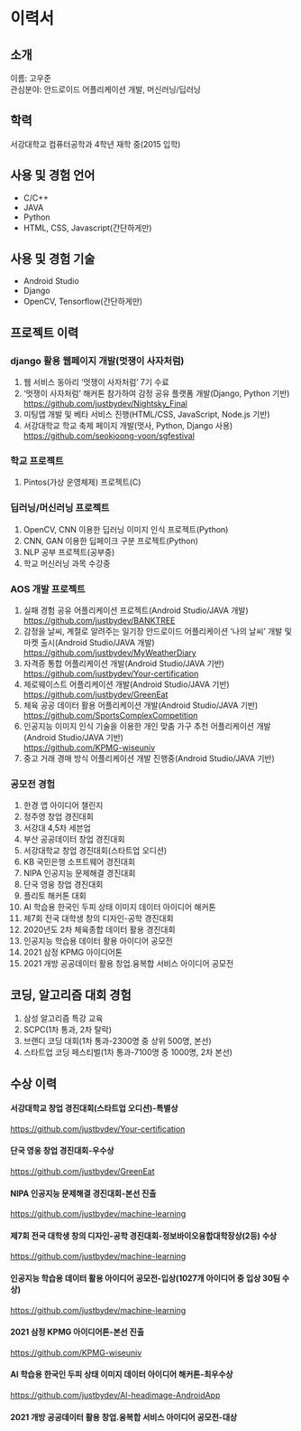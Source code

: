 # 이력서

## 소개
이름: 고우준<br>
관심분야: 안드로이드 어플리케이션 개발, 머신러닝/딥러닝

## 학력
서강대학교 컴퓨터공학과 4학년 재학 중(2015 입학)

## 사용 및 경험 언어
+ C/C++
+ JAVA
+ Python
+ HTML, CSS, Javascript(간단하게만)

## 사용 및 경험 기술
+ Android Studio
+ Django
+ OpenCV, Tensorflow(간단하게만)

## 프로젝트 이력
### django 활용 웹페이지 개발(멋쟁이 사자처럼)
1) 웹 서비스 동아리 ‘멋쟁이 사자처럼’ 7기 수료
2) ‘멋쟁이 사자처럼’ 해커톤 참가하여 감정 공유 플랫폼 개발(Django, Python 기반)<br>
https://github.com/justbydev/Nightsky_Final
3) 미팅앱 개발 및 베타 서비스 진행(HTML/CSS, JavaScript, Node.js 기반)
4) 서강대학교 학교 축제 페이지 개발(멋사, Python, Django 사용)<br>
https://github.com/seokjoong-yoon/sgfestival
### 학교 프로젝트
1) Pintos(가상 운영체제) 프로젝트(C)<br>
### 딥러닝/머신러닝 프로젝트
1) OpenCV, CNN 이용한 딥러닝 이미지 인식 프로젝트(Python)
2) CNN, GAN 이용한 딥페이크 구분 프로젝트(Python)
3) NLP 공부 프로젝트(공부중)
4) 학교 머신러닝 과목 수강중<br>
### AOS 개발 프로젝트
1) 실패 경험 공유 어플리케이션 프로젝트(Android Studio/JAVA 개발)<br>
https://github.com/justbydev/BANKTREE
2) 감정을 날씨, 계절로 알려주는 일기장 안드로이드 어플리케이션 ‘나의 날씨’ 개발 및 마켓 출시(Android Studio/JAVA 개발)<br>
https://github.com/justbydev/MyWeatherDiary
3) 자격증 통합 어플리케이션 개발(Android Studio/JAVA 기반)<br>
https://github.com/justbydev/Your-certification
4) 제로웨이스트 어플리케이션 개발(Android Studio/JAVA 기반)<br>
https://github.com/justbydev/GreenEat
5) 체육 공공 데이터 활용 어플리케이션 개발(Android Studio/JAVA 기반)<br>
https://github.com/SportsComplexCompetition
6) 인공지능 이미지 인식 기술을 이용한 개인 맞춤 가구 추천 어플리케이션 개발(Android Studio/JAVA 기반)<br>
https://github.com/KPMG-wiseuniv
7) 중고 거래 경매 방식 어플리케이션 개발 진행중(Android Studio/JAVA 기반)<br>
### 공모전 경험
1. 한경 앱 아이디어 챌린지
2. 정주영 창업 경진대회
3. 서강대 4,5차 세븐업
4. 부산 공공데이터 창업 경진대회
5. 서강대학교 창업 경진대회(스타트업 오디션)
6. KB 국민은행 소프트웨어 경진대회
7. NIPA 인공지능 문제해결 경진대회
8. 단국 영웅 창업 경진대회
9. 플리토 해커톤 대회
10. AI 학습용 한국인 두피 상태 이미지 데이터 아이디어 해커톤
11. 제7회 전국 대학생 창의 디자인-공학 경진대회
12. 2020년도 2차 체육종합 데이터 활용 경진대회
13. 인공지능 학습용 데이터 활용 아이디어 공모전
14. 2021 삼정 KPMG 아이디어톤
15. 2021 개방 공공데이터 활용 창업.융복합 서비스 아이디어 공모전<br>

## 코딩, 알고리즘 대회 경험
1. 삼성 알고리즘 특강 교육
2. SCPC(1차 통과, 2차 탈락)
3. 브랜디 코딩 대회(1차 통과-2300명 중 상위 500명, 본선)
4. 스타트업 코딩 페스티벌(1차 통과-7100명 중 1000명, 2차 본선)<br>

## 수상 이력
#### 서강대학교 창업 경진대회(스타트업 오디션)-특별상<br>
https://github.com/justbydev/Your-certification
#### 단국 영웅 창업 경진대회-우수상<br>
https://github.com/justbydev/GreenEat
#### NIPA 인공지능 문제해결 경진대회-본선 진출<br>
https://github.com/justbydev/machine-learning
#### 제7회 전국 대학생 창의 디자인-공학 경진대회-정보바이오융합대학장상(2등) 수상<br>
https://github.com/justbydev/machine-learning
#### 인공지능 학습용 데이터 활용 아이디어 공모전-입상(1027개 아이디어 중 입상 30팀 수상)<br>
https://github.com/justbydev/machine-learning
#### 2021 삼정 KPMG 아이디어톤-본선 진출<br>
https://github.com/KPMG-wiseuniv
#### AI 학습용 한국인 두피 상태 이미지 데이터 아이디어 해커톤-최우수상<br>
https://github.com/justbydev/AI-headimage-AndroidApp
#### 2021 개방 공공데이터 활용 창업.융복합 서비스 아이디어 공모전-대상
